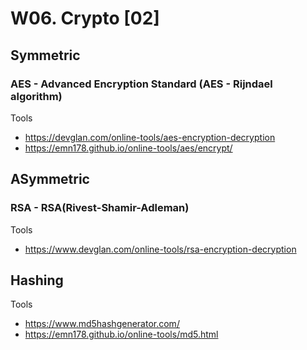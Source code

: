 
# W06. Crypto [02] 

## Symmetric

### AES - Advanced Encryption Standard (AES - Rijndael algorithm)

Tools  
- https://devglan.com/online-tools/aes-encryption-decryption 
- https://emn178.github.io/online-tools/aes/encrypt/

## ASymmetric

### RSA - RSA(Rivest-Shamir-Adleman)   

Tools  
- https://www.devglan.com/online-tools/rsa-encryption-decryption


## Hashing 

Tools  
- https://www.md5hashgenerator.com/ 
- https://emn178.github.io/online-tools/md5.html
